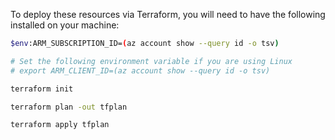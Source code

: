 To deploy these resources via Terraform, you will need to have the following installed on your machine:

```sh
$env:ARM_SUBSCRIPTION_ID=(az account show --query id -o tsv)

# Set the following environment variable if you are using Linux
# export ARM_CLIENT_ID=(az account show --query id -o tsv)

terraform init

terraform plan -out tfplan

terraform apply tfplan
```